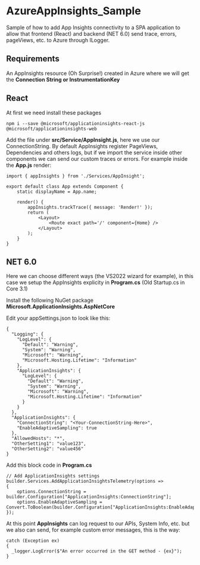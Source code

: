 # AzureAppInsights_Sample

Sample of how to add App Insights connectivity to a SPA application to allow that frontend (React) and backend (NET 6.0) send trace, errors, pageViews, etc. to Azure through ILogger.

## Requirements
An AppInsights resource (Oh Surprise!) created in Azure where we will get the **Connection String or InstrumentationKey**

## React
At first we need install these packages
```
npm i --save @microsoft/applicationinsights-react-js @microsoft/applicationinsights-web
```

Add the file under **src/Service/AppInsight.js**, here we use our ConnectionString. By default AppInsights register PageViews, Dependencies and others logs, but if we import the service inside other components we can send our custom traces or errors. For example inside the **App.js** render:
```
import { appInsights } from './Services/AppInsight';

export default class App extends Component {
    static displayName = App.name;

    render() {
        appInsights.trackTrace({ message: 'Render!' });
        return (
            <Layout>
                <Route exact path='/' component={Home} />
            </Layout>
        );
    }
}
```

## NET 6.0
Here we can choose different ways (the VS2022 wizard for example), in this case we setup the AppInsights explicity in **Program.cs** (Old Startup.cs in Core 3.1)

Install the following NuGet package **Microsoft.ApplicationInsights.AspNetCore**

Edit your appSettings.json to look like this:
```
{
  "Logging": {
    "LogLevel": {
      "Default": "Warning",
      "System": "Warning",
      "Microsoft": "Warning",
      "Microsoft.Hosting.Lifetime": "Information"
    },
    "ApplicationInsights": {
      "LogLevel": {
        "Default": "Warning",
        "System": "Warning",
        "Microsoft": "Warning",
        "Microsoft.Hosting.Lifetime": "Information"
      }
    }
  },
  "ApplicationInsights": {
    "ConnectionString": "<Your-ConnectionString-Here>",
    "EnableAdaptiveSampling": true
  },
  "AllowedHosts": "*",
  "OtherSetting1": "value123",
  "OtherSetting2": "value456"
}
```

Add this block code in **Program.cs**
```
// Add ApplicationInsights settings
builder.Services.AddApplicationInsightsTelemetry(options =>
{
    options.ConnectionString = builder.Configuration["ApplicationInsights:ConnectionString"];
    options.EnableAdaptiveSampling = Convert.ToBoolean(builder.Configuration["ApplicationInsights:EnableAdaptiveSampling"]);
});

```

At this point **AppInsights** can log request to our APIs, System Info, etc. but we also can send, for example custom error messages, this is the way:

```
catch (Exception ex)
{
  _logger.LogError($"An error occurred in the GET method - {ex}");
}
```
